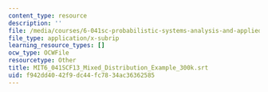 ```yaml
---
content_type: resource
description: ''
file: /media/courses/6-041sc-probabilistic-systems-analysis-and-applied-probability-fall-2013/f942dd4042f9dc44fc7834ac36362585_MIT6_041SCF13_Mixed_Distribution_Example_300k.srt
file_type: application/x-subrip
learning_resource_types: []
ocw_type: OCWFile
resourcetype: Other
title: MIT6_041SCF13_Mixed_Distribution_Example_300k.srt
uid: f942dd40-42f9-dc44-fc78-34ac36362585
---
```

